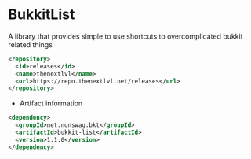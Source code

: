 # BukkitList
A library that provides simple to use shortcuts to overcomplicated bukkit related things
````xml
<repository>
  <id>releases</id>
  <name>thenextlvl</name>
  <url>https://repo.thenextlvl.net/releases</url>
</repository>
````
- Artifact information
````xml
<dependency>
  <groupId>net.nonswag.bkt</groupId>
  <artifactId>bukkit-list</artifactId>
  <version>1.1.0</version>
</dependency>
````
